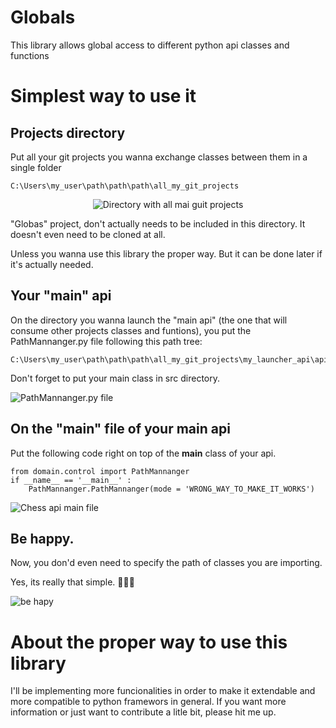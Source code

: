 # Globals
This library allows global access to different python api classes and functions

# Simplest way to use it

## Projects directory
  Put all your git projects you wanna exchange classes between them in a single folder
```
C:\Users\my_user\path\path\path\all_my_git_projects
```
<span style="display:block;text-align:center">![Directory with all mai guit projects](https://i.pinimg.com/originals/67/ec/2c/67ec2c13bc7ee72a06eb737eac3dc8bb.png)</span>


"Globas" project, don't actually needs to be included in this directory. It doesn't even need to be cloned at all.

Unless you wanna use this library the proper way. But it can be done later if it's actually needed.

## Your "main" api
  On the directory you wanna launch the "main api" (the one that will consume other projects classes and funtions), 
you put the PathMannanger.py file following this path tree:
```
C:\Users\my_user\path\path\path\all_my_git_projects\my_launcher_api\api\src\domain\control\PathMannanger.py
```
Don't forget to put your main class in src directory.

![PathMannanger.py file](https://i.pinimg.com/originals/d1/a3/3e/d1a33efcc8880eefadec49f503352429.png)

## On the "main" file of your main api
  Put the following code right on top of the __main__ class of your api.
```
from domain.control import PathMannanger
if __name__ == '__main__' :
    PathMannanger.PathMannanger(mode = 'WRONG_WAY_TO_MAKE_IT_WORKS')
```
![Chess api main file](https://i.pinimg.com/originals/71/f1/49/71f149457654ee03091b93e6982429ba.png)

## Be happy. 
Now, you don'd even need to specify the path of classes you are importing.

Yes, its really that simple. 🌈✨🎇

![be hapy](https://i.pinimg.com/originals/9a/73/d0/9a73d02d6552502c748e436edacf1994.png)


# About the proper way to use this library
I'll be implementing more funcionalities in order to make it extendable and more compatible to python framewors in general.
If you want more information or just want to contribute a litle bit, please hit me up.
